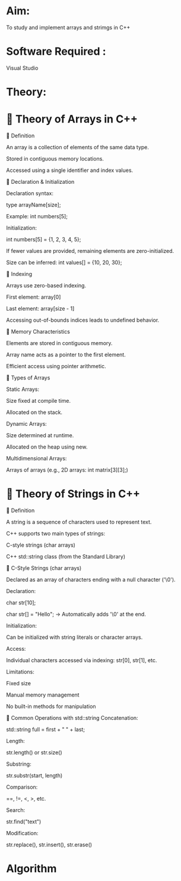 # Aim:
To study and implement arrays and strimgs in C++

# Software Required :
Visual Studio

# Theory:
# 📘 Theory of Arrays in C++

🔹 Definition

An array is a collection of elements of the same data type.

Stored in contiguous memory locations.

Accessed using a single identifier and index values.

🔹 Declaration & Initialization

Declaration syntax:

type arrayName[size];

Example: int numbers[5];

Initialization:

int numbers[5] = {1, 2, 3, 4, 5};

If fewer values are provided, remaining elements are zero-initialized.

Size can be inferred: int values[] = {10, 20, 30};

🔹 Indexing

Arrays use zero-based indexing.

First element: array[0]

Last element: array[size - 1]

Accessing out-of-bounds indices leads to undefined behavior.

🔹 Memory Characteristics

Elements are stored in contiguous memory.

Array name acts as a pointer to the first element.

Efficient access using pointer arithmetic.

🔹 Types of Arrays

Static Arrays:

Size fixed at compile time.

Allocated on the stack.

Dynamic Arrays:

Size determined at runtime.

Allocated on the heap using new.

Multidimensional Arrays:

Arrays of arrays (e.g., 2D arrays: int matrix[3][3];)

# 📘 Theory of Strings in C++
🔹 Definition

A string is a sequence of characters used to represent text.

C++ supports two main types of strings:

C-style strings (char arrays)

C++ std::string class (from the Standard Library)

🔹 C-Style Strings (char arrays)

Declared as an array of characters ending with a null character ('\0').

Declaration:

char str[10];

char str[] = "Hello"; → Automatically adds '\0' at the end.

Initialization:

Can be initialized with string literals or character arrays.

Access:

Individual characters accessed via indexing: str[0], str[1], etc.

Limitations:

Fixed size

Manual memory management

No built-in methods for manipulation

🔹 Common Operations with std::string
Concatenation:

std::string full = first + " " + last;

Length:

str.length() or str.size()

Substring:

str.substr(start, length)

Comparison:

==, !=, <, >, etc.

Search:

str.find("text")

Modification:

str.replace(), str.insert(), str.erase()

# Algorithm
